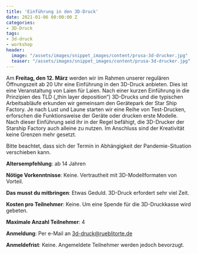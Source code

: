 ```yaml
---
title: 'Einführung in den 3D-Druck'
date: 2021-01-06 00:00:00 Z
categories:
- 3D-Druck
tags:
- 3d-druck
- workshop
header:
  image: "/assets/images/snippet_images/content/prusa-3d-drucker.jpg"
  teaser: "/assets/images/snippet_images/content/prusa-3d-drucker.jpg"
--- 
```


Am **Freitag, den 12. März** werden wir im Rahmen unserer regulären Öffnungszeit ab 20 Uhr eine Einführung in den 3D-Druck anbieten. Dies ist eine Veranstaltung von Laien für Laien. Nach einer kurzen Einführung in die Prinzipien des TLD („thin layer deposition“) 3D-Drucks und die typischen Arbeitsabläufe erkunden wir gemeinsam den Gerätepark der Star Ship Factory. Je nach Lust und Laune starten wir eine Reihe von Test-Drucken, erforschen die Funktionsweise der Geräte oder drucken erste Modelle. Nach dieser Einführung seid ihr in der Regel befähigt, die 3D-Drucker der Starship Factory auch alleine zu nutzen. Im Anschluss sind der Kreativität keine Grenzen mehr gesetzt.

Bitte beachtet, dass sich der Termin in Abhängigkeit der Pandemie-Situation verschieben kann.

**Altersempfehlung**: ab 14 Jahren

**Nötige Vorkenntnisse**: Keine. Vertrautheit mit 3D-Modellformaten von Vorteil.

**Das musst du mitbringen**: Etwas Geduld. 3D-Druck erfordert sehr viel Zeit.

**Kosten pro Teilnehmer**: Keine. Um eine Spende für die 3D-Druckkasse wird gebeten.

**Maximale Anzahl Teilnehmer**: 4


**Anmeldung**: Per e-Mail an 3d-druck@rueblitorte.de

**Anmeldefrist**: Keine. Angemeldete Teilnehmer werden jedoch bevorzugt.

